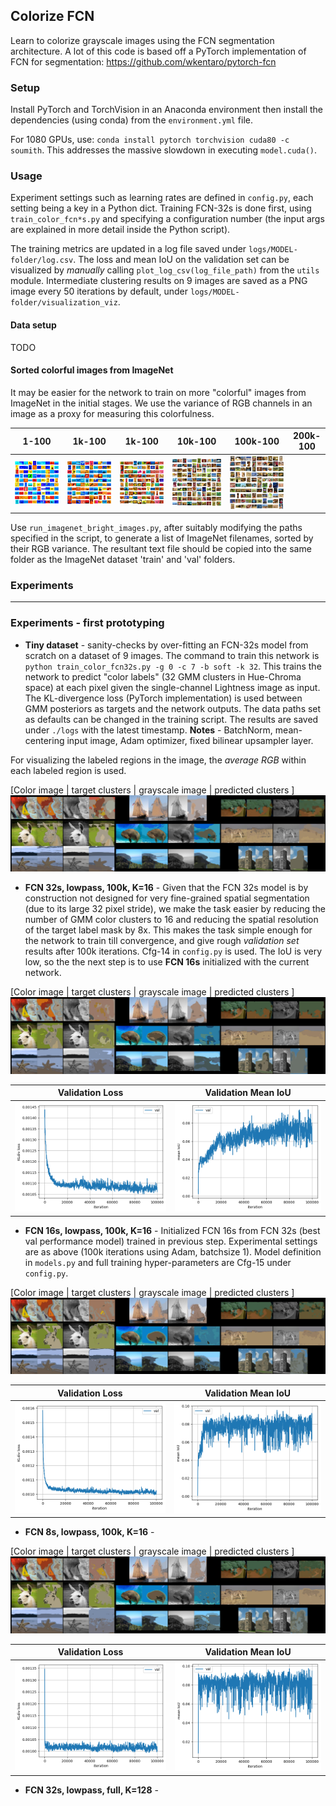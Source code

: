 ## Colorize FCN

Learn to colorize grayscale images using the FCN segmentation architecture. 
A lot of this code is based off a PyTorch implementation of FCN for segmentation: https://github.com/wkentaro/pytorch-fcn

### Setup

Install PyTorch and TorchVision in an Anaconda environment then install the dependencies (using conda) from the `environment.yml` file.

For 1080 GPUs, use: `conda install pytorch torchvision cuda80 -c soumith`.
This addresses the massive slowdown in executing `model.cuda()`.

### Usage

Experiment settings such as learning rates are defined in `config.py`, each setting being a key in a Python dict. Training FCN-32s is done first, using `train_color_fcn*s.py` and specifying a configuration number (the input args are explained in more detail inside the Python script).

The training metrics are updated in a log file saved under `logs/MODEL-folder/log.csv`. The loss and mean IoU on the validation set can be visualized by _manually_ calling `plot_log_csv(log_file_path)` from the `utils` module. Intermediate clustering results on 9 images are saved as a PNG image every 50 iterations by default, under `logs/MODEL-folder/visualization_viz`. 


#### Data setup
TODO


#### Sorted colorful images from ImageNet

It may be easier for the network to train on more "colorful" images from ImageNet in the initial stages. We use the variance of RGB channels in an image as a proxy for measuring this colorfulness.

1-100 |  1k-100 |  1k-100  | 10k-100  | 100k-100 | 200k-100
:----:|:-------:|:--------:|:--------:|:--------:|:--------:
![](figures/montage-1-100.jpg)|  ![](figures/montage-1k-100.jpg) | ![](figures/montage-10k-100.jpg) | ![](figures/montage-100k-100.jpg) | ![](figures/montage-200k-100.jpg)

Use `run_imagenet_bright_images.py`, after suitably modifying the paths specified in the script, to generate a list of ImageNet filenames, sorted by their RGB variance. The resultant text file should be copied into the same folder as the ImageNet dataset 'train' and 'val' folders.


### Experiments




---

### Experiments - first prototyping

* **Tiny dataset** - sanity-checks by over-fitting an FCN-32s model from scratch on a dataset of 9 images. The command to train this network is `python train_color_fcn32s.py -g 0 -c 7 -b soft -k 32`. This trains the network to predict "color labels" (32 GMM clusters in Hue-Chroma space) at each pixel given the single-channel Lightness image as input. The KL-divergence loss (PyTorch implementation) is used between GMM posteriors as targets and the network outputs. The data paths set as defaults  can be changed in the training script. The results are saved under `./logs` with the latest timestamp. **Notes** - BatchNorm, mean-centering input image,  Adam optimizer, fixed bilinear upsampler layer. 

For visualizing the labeled regions in the image, the _average RGB_ within each labeled region is used. 

[Color image | target clusters | grayscale image | predicted clusters ]
![viz results tiny](figures/fcn32s-tiny-iter1000.jpg)


* **FCN 32s, lowpass, 100k, K=16** - Given that the FCN 32s model is by construction not designed for very fine-grained spatial segmentation (due to its large 32 pixel stride), we make the task easier by reducing the number of GMM color clusters to 16 and reducing the spatial resolution of the target label mask by 8x. This makes the task simple enough for the network to train till convergence, and give rough _validation set_ results after 100k iterations. Cfg-14 in `config.py` is used. The IoU is very low, so the the next step is to use **FCN 16s** initialized with the current network.

[Color image | target clusters | grayscale image | predicted clusters ]
![viz results fcn32s](figures/fcn32s_14_iter100000.jpg)

Validation Loss                       |  Validation Mean IoU
:------------------------------------:|:---------------------------------:
![](figures/fcn32s_c14_val_loss.png)  |  ![](figures/fcn32s_c14_val_mean_iou.png)


* **FCN 16s, lowpass, 100k, K=16** - Initialized FCN 16s from FCN 32s (best val performance model) trained in previous step. Experimental settings are as above (100k iterations using Adam, batchsize 1). Model definition in `models.py` and full training hyper-parameters are Cfg-15 under `config.py`. 

[Color image | target clusters | grayscale image | predicted clusters ]
![viz results fcn16s](figures/fcn16s_c15_iter99950.jpg)

Validation Loss                       |  Validation Mean IoU
:------------------------------------:|:---------------------------------:
![](figures/fcn16s_c15_val_loss.png)  |  ![](figures/fcn16s_c15_val_mean_iou.png)


* **FCN 8s, lowpass, 100k, K=16** -

[Color image | target clusters | grayscale image | predicted clusters ]
![viz results fcn8s](figures/fcn8s_c18_iter99750.jpg)

Validation Loss                       |  Validation Mean IoU
:------------------------------------:|:---------------------------------:
![](figures/fcn8s_c18_val_loss.png)  |  ![](figures/fcn8s_c18_val_mean_iou.png)



* **FCN 32s, lowpass, full, K=128** -
